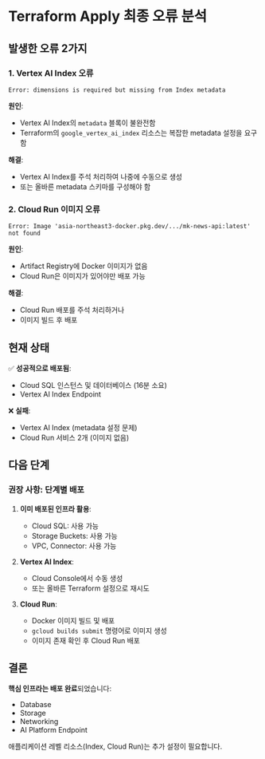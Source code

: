 # Terraform Apply 최종 오류 분석

## 발생한 오류 2가지

### 1. Vertex AI Index 오류
```
Error: dimensions is required but missing from Index metadata
```

**원인**: 
- Vertex AI Index의 `metadata` 블록이 불완전함
- Terraform의 `google_vertex_ai_index` 리소스는 복잡한 metadata 설정을 요구함

**해결**: 
- Vertex AI Index를 주석 처리하여 나중에 수동으로 생성
- 또는 올바른 metadata 스키마를 구성해야 함

### 2. Cloud Run 이미지 오류  
```
Error: Image 'asia-northeast3-docker.pkg.dev/.../mk-news-api:latest' not found
```

**원인**: 
- Artifact Registry에 Docker 이미지가 없음
- Cloud Run은 이미지가 있어야만 배포 가능

**해결**: 
- Cloud Run 배포를 주석 처리하거나
- 이미지 빌드 후 배포

## 현재 상태

✅ **성공적으로 배포됨**:
- Cloud SQL 인스턴스 및 데이터베이스 (16분 소요)
- Vertex AI Index Endpoint

❌ **실패**:
- Vertex AI Index (metadata 설정 문제)
- Cloud Run 서비스 2개 (이미지 없음)

## 다음 단계

### 권장 사항: 단계별 배포

1. **이미 배포된 인프라 활용**:
   - Cloud SQL: 사용 가능
   - Storage Buckets: 사용 가능
   - VPC, Connector: 사용 가능

2. **Vertex AI Index**:
   - Cloud Console에서 수동 생성
   - 또는 올바른 Terraform 설정으로 재시도

3. **Cloud Run**:
   - Docker 이미지 빌드 및 배포
   - `gcloud builds submit` 명령어로 이미지 생성
   - 이미지 존재 확인 후 Cloud Run 배포

## 결론

**핵심 인프라는 배포 완료**되었습니다:
- Database
- Storage
- Networking
- AI Platform Endpoint

애플리케이션 레벨 리소스(Index, Cloud Run)는 추가 설정이 필요합니다.
